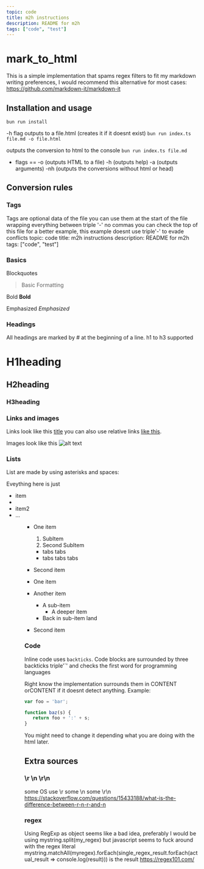 ```yaml
---
topic: code
title: m2h instructions
description: README for m2h
tags: ["code", "test"]
---
```

# mark_to_html
This is a simple implementation that spams regex filters to fit my markdown writing preferences, I would recommend this alternative for most cases:
https://github.com/markdown-it/markdown-it

## Installation and usage
`bun run install`

-h flag outputs to a file.html (creates it if it doesnt exist)
`bun run index.ts file.md -o file.html`

outputs the conversion to html to the console
`bun run index.ts file.md`

<!--TODO: Need to implement flags-->
* flags == 
    -o (outputs HTML to a file) 
    -h (outputs help)
    -a (outputs arguments)
    -nh (outputs the conversions without html or head)
## Conversion rules

<!--WARNING: the tag implementation uses String.split right now-->
### Tags
Tags are optional data of the file you can use them at the start of the file wrapping everything between triple '-' no commas  you can check the top of this file for a better example, this example doesnt use triple'-' to evade conflicts
topic: code
title: m2h instructions
description: README for m2h
tags: ["code", "test"]

### Basics
Blockquotes
> Basic Formatting

Bold
**Bold**

Emphasized 
*Emphasized*

### Headings

All headings are marked by # at the beginning of a line. h1 to h3 supported
# H1heading
## H2heading
### H3heading

### Links and images

Links look like this [title](https://markdowntohtml.com)
you can also use relative links [like this](./README.md).

Images look like this ![alt text](https://placebear.com/300/300)


### Lists 
List are made by using asterisks and spaces:

Eveything here is just <ul><li>item<li><li>item2<li>...<ul>

* One item
  1. SubItem
  2. Second SubItem
    * tabs tabs
    * tabs tabs tabs

* Second item
* One item
* Another item
  * A sub-item
    * A deeper item
  * Back in sub-item land
* Second item


### Code

Inline code uses `backticks`. 
Code blocks are surrounded by three backticks triple'`' and checks the first word for programming languages

Right know the implementation surrounds them in <span id="code" class="lang-LANGUAGE">CONTENT</span> or<span id="code">CONTENT</span> if it doesnt detect anything. Example:
```js
var foo = 'bar';

function baz(s) {
   return foo + ':' + s;
}
```

You might need to change it depending what you are doing with the html later.

## Extra sources
### \r \n \r\n
some OS use \r some \n some \r\n
https://stackoverflow.com/questions/15433188/what-is-the-difference-between-r-n-r-and-n


### regex
Using RegExp as object seems like a bad idea, preferably I would be using mystring.split(my_regex) but javascript seems to fuck around with the regex literal
mystring.matchAll(myregex).forEach(single_regex_result.forEach(actual_result => console.log(result))) is the result
https://regex101.com/
